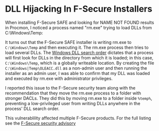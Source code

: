 # DLL Hijacking In F-Secure Installers

When installing F-Secure SAFE and looking for NAME NOT FOUND results in Procmon, I noticed a process named "rm.exe" trying to load DLLs from C:\Windows\Temp:

[](/images/CVE-2019-11644/name-not-found.png)

It turns out that the F-Secure SAFE installer is writing rm.exe to ```C:\Windows\Temp``` and then executing it. The rm.exe process then tries to load several DLLs. The [Windows DLL search order](https://docs.microsoft.com/en-us/windows/desktop/dlls/dynamic-link-library-search-order) dictates that a process will first look for DLLs in the directory from which it is loaded; in this case, ```C:\Windows\Temp```, which is a globally writeable location. By creating the file ```C:\Windows|Temp\OLEACC.dll``` as a non-admin user and then running the installer as an admin user, I was able to confirm that my DLL was loaded and executed by rm.exe with administrator privileges.

I reported this issue to the F-Secure security team along with the recommendation that they move the rm.exe process to a folder with stronger DACLs. They did this by moving rm.exe to a folder inside ```%temp%```, preventing a low-privileged user from writing DLLs anywhere in the process' DLL search order.

This vulnerablility affected multiple F-Secure products. For the full listing see the [F-Secure security advisory](https://www.f-secure.com/en/web/labs_global/security-advisories)